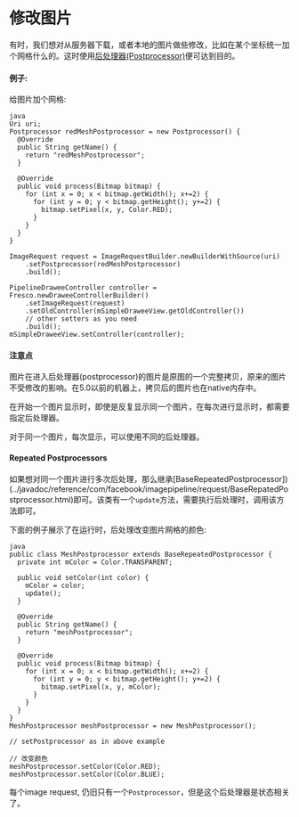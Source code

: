 # 修改图片


有时，我们想对从服务器下载，或者本地的图片做些修改，比如在某个坐标统一加个网格什么的。这时使用[后处理器(Postprocessor)](../javadoc/reference/com/facebook/imagepipeline/request/Postprocessor.html)便可达到目的。

#### 例子:

给图片加个网格:

```
java
Uri uri;
Postprocessor redMeshPostprocessor = new Postprocessor() { 
  @Override
  public String getName() {
    return "redMeshPostprocessor";
  }
  
  @Override
  public void process(Bitmap bitmap) {
    for (int x = 0; x < bitmap.getWidth(); x+=2) {
      for (int y = 0; y < bitmap.getHeight(); y+=2) {
        bitmap.setPixel(x, y, Color.RED);
      }
    }
  }
}

ImageRequest request = ImageRequestBuilder.newBuilderWithSource(uri)
    .setPostprocessor(redMeshPostprocessor)
    .build();
    
PipelineDraweeController controller = Fresco.newDraweeControllerBuilder()
    .setImageRequest(request)
    .setOldController(mSimpleDraweeView.getOldController())
    // other setters as you need
    .build();
mSimpleDraweeView.setController(controller);
```

#### 注意点

图片在进入后处理器(postprocessor)的图片是原图的一个完整拷贝，原来的图片不受修改的影响。在5.0以前的机器上，拷贝后的图片也在native内存中。

在开始一个图片显示时，即使是反复显示同一个图片，在每次进行显示时，都需要指定后处理器。

对于同一个图片，每次显示，可以使用不同的后处理器。

#### Repeated Postprocessors

如果想对同一个图片进行多次后处理，那么继承[BaseRepeatedPostprocessor])(../javadoc/reference/com/facebook/imagepipeline/request/BaseRepatedPostprocessor.html)即可。该类有一个`update`方法，需要执行后处理时，调用该方法即可。

下面的例子展示了在运行时，后处理改变图片网格的颜色:

```
java
public class MeshPostprocessor extends BaseRepeatedPostprocessor { 
  private int mColor = Color.TRANSPARENT;

  public void setColor(int color) {
    mColor = color;
    update();
  }
  
  @Override
  public String getName() {
    return "meshPostprocessor";
  }
  
  @Override
  public void process(Bitmap bitmap) {
    for (int x = 0; x < bitmap.getWidth(); x+=2) {
      for (int y = 0; y < bitmap.getHeight(); y+=2) {
        bitmap.setPixel(x, y, mColor);
      }
    }
  }
}
MeshPostprocessor meshPostprocessor = new MeshPostprocessor();

// setPostprocessor as in above example

// 改变颜色
meshPostprocessor.setColor(Color.RED);
meshPostprocessor.setColor(Color.BLUE);
```

每个image request, 仍旧只有一个`Postprocessor`，但是这个后处理器是状态相关了。
